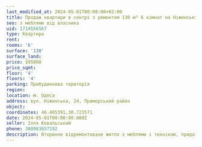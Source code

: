 ```yaml
---
last_modified_at: 2024-05-01T00:00:00+02:00
title: Продаж квартири в сентрі з ремонтом 130 м² 6 кімнат на Ніжинській
seo: з меблями від власника
uid: 1714556567
type: Квартира
rent:
rooms: '6'
surface: '130'
surface_land:
price: $95000
price_sqmt:
floor: '4'
floors: '4'
parking: Прибудинкова територія
region:
location: м. Одеса
address: вул. Ніжинська, 24, Приморський район
object:
coordinates: 46.485391,30.723571
date: 2024-05-01T00:00:00.000Z
seller: Ілля Ковальський
phone: 380983657192
description: Вторинне відремонтоване житло з меблями і технікою, придатне і готова для проживання
---
```

